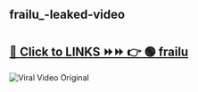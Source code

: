 
 ## frailu_-leaked-video 

# <h2><a href="https://clipsfans.com/frailu_&ref=git">🔗 Click to LINKS ⏩⏩ 👉 🟢 frailu  </a></h2>

<a href="https://clipsfans.com/frailu_&ref=git" rel="nofollow" data-target="animated-image.originalLink"><img src="https://i.ibb.co.com/xMMVF88/686577567.gif" alt="Viral Video Original" style="max-width: 100%; display: inline-block;" data-target="animated-image.originalImage"></a>
